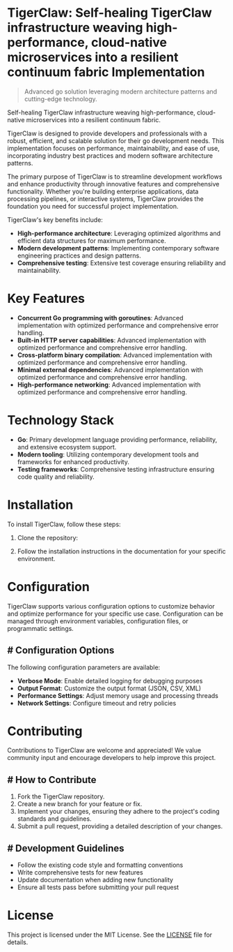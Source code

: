 <!-- fallback_TigerClaw_20250805190827_10930 -->

# TigerClaw: Self-healing TigerClaw infrastructure weaving high-performance, cloud-native microservices into a resilient continuum fabric Implementation
> Advanced go solution leveraging modern architecture patterns and cutting-edge technology.

Self-healing TigerClaw infrastructure weaving high-performance, cloud-native microservices into a resilient continuum fabric.

TigerClaw is designed to provide developers and professionals with a robust, efficient, and scalable solution for their go development needs. This implementation focuses on performance, maintainability, and ease of use, incorporating industry best practices and modern software architecture patterns.

The primary purpose of TigerClaw is to streamline development workflows and enhance productivity through innovative features and comprehensive functionality. Whether you're building enterprise applications, data processing pipelines, or interactive systems, TigerClaw provides the foundation you need for successful project implementation.

TigerClaw's key benefits include:

* **High-performance architecture**: Leveraging optimized algorithms and efficient data structures for maximum performance.
* **Modern development patterns**: Implementing contemporary software engineering practices and design patterns.
* **Comprehensive testing**: Extensive test coverage ensuring reliability and maintainability.

# Key Features

* **Concurrent Go programming with goroutines**: Advanced implementation with optimized performance and comprehensive error handling.
* **Built-in HTTP server capabilities**: Advanced implementation with optimized performance and comprehensive error handling.
* **Cross-platform binary compilation**: Advanced implementation with optimized performance and comprehensive error handling.
* **Minimal external dependencies**: Advanced implementation with optimized performance and comprehensive error handling.
* **High-performance networking**: Advanced implementation with optimized performance and comprehensive error handling.

# Technology Stack

* **Go**: Primary development language providing performance, reliability, and extensive ecosystem support.
* **Modern tooling**: Utilizing contemporary development tools and frameworks for enhanced productivity.
* **Testing frameworks**: Comprehensive testing infrastructure ensuring code quality and reliability.

# Installation

To install TigerClaw, follow these steps:

1. Clone the repository:


2. Follow the installation instructions in the documentation for your specific environment.

# Configuration

TigerClaw supports various configuration options to customize behavior and optimize performance for your specific use case. Configuration can be managed through environment variables, configuration files, or programmatic settings.

## # Configuration Options

The following configuration parameters are available:

* **Verbose Mode**: Enable detailed logging for debugging purposes
* **Output Format**: Customize the output format (JSON, CSV, XML)
* **Performance Settings**: Adjust memory usage and processing threads
* **Network Settings**: Configure timeout and retry policies

# Contributing

Contributions to TigerClaw are welcome and appreciated! We value community input and encourage developers to help improve this project.

## # How to Contribute

1. Fork the TigerClaw repository.
2. Create a new branch for your feature or fix.
3. Implement your changes, ensuring they adhere to the project's coding standards and guidelines.
4. Submit a pull request, providing a detailed description of your changes.

## # Development Guidelines

* Follow the existing code style and formatting conventions
* Write comprehensive tests for new features
* Update documentation when adding new functionality
* Ensure all tests pass before submitting your pull request

# License

This project is licensed under the MIT License. See the [LICENSE](https://github.com/QOZU/TigerClaw/blob/main/LICENSE) file for details.

